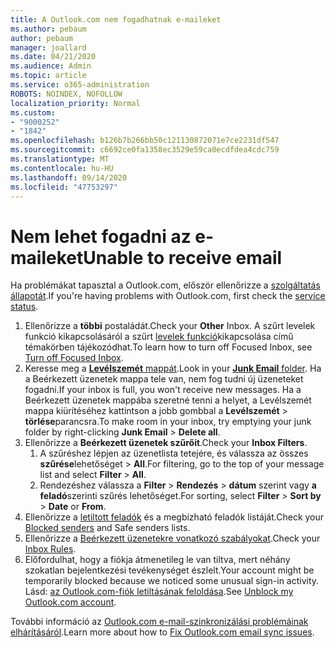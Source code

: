 ```yaml
---
title: A Outlook.com nem fogadhatnak e-maileket
ms.author: pebaum
author: pebaum
manager: joallard
ms.date: 04/21/2020
ms.audience: Admin
ms.topic: article
ms.service: o365-administration
ROBOTS: NOINDEX, NOFOLLOW
localization_priority: Normal
ms.custom:
- "9000252"
- "1842"
ms.openlocfilehash: b126b7b266bb50c121130872071e7ce2231df547
ms.sourcegitcommit: c6692ce0fa1358ec3529e59ca0ecdfdea4cdc759
ms.translationtype: MT
ms.contentlocale: hu-HU
ms.lasthandoff: 09/14/2020
ms.locfileid: "47753297"
---
```

# <a name="unable-to-receive-email"></a><span data-ttu-id="90d3f-102">Nem lehet fogadni az e-maileket</span><span class="sxs-lookup"><span data-stu-id="90d3f-102">Unable to receive email</span></span>

<span data-ttu-id="90d3f-103">Ha problémákat tapasztal a Outlook.com, először ellenőrizze a [szolgáltatás állapotát](https://go.microsoft.com/fwlink/p/?linkid=837482).</span><span class="sxs-lookup"><span data-stu-id="90d3f-103">If you're having problems with Outlook.com, first check the [service status](https://go.microsoft.com/fwlink/p/?linkid=837482).</span></span>

1. <span data-ttu-id="90d3f-104">Ellenőrizze a **többi** postaládát.</span><span class="sxs-lookup"><span data-stu-id="90d3f-104">Check your **Other** Inbox.</span></span> <span data-ttu-id="90d3f-105">A szűrt levelek funkció kikapcsolásáról a szűrt [levelek funkció](https://support.office.com/article/f714d94d-9e63-4217-9ccb-6cb2986aa1b2)kikapcsolása című témakörben tájékozódhat.</span><span class="sxs-lookup"><span data-stu-id="90d3f-105">To learn how to turn off Focused Inbox, see [Turn off Focused Inbox](https://support.office.com/article/f714d94d-9e63-4217-9ccb-6cb2986aa1b2).</span></span> 
2. <span data-ttu-id="90d3f-106">Keresse meg a [ **Levélszemét** mappát](https://outlook.live.com/mail/junkemail).</span><span class="sxs-lookup"><span data-stu-id="90d3f-106">Look in your [**Junk Email** folder](https://outlook.live.com/mail/junkemail).</span></span> <span data-ttu-id="90d3f-107">Ha a Beérkezett üzenetek mappa tele van, nem fog tudni új üzeneteket fogadni.</span><span class="sxs-lookup"><span data-stu-id="90d3f-107">If your inbox is full, you won't receive new messages.</span></span> <span data-ttu-id="90d3f-108">Ha a Beérkezett üzenetek mappába szeretné tenni a helyet, a Levélszemét mappa kiürítéséhez kattintson a jobb gombbal a **Levélszemét**  >  **törlése**parancsra.</span><span class="sxs-lookup"><span data-stu-id="90d3f-108">To make room in your inbox, try emptying your junk folder by right-clicking **Junk Email** > **Delete all**.</span></span>
3. <span data-ttu-id="90d3f-109">Ellenőrizze a **Beérkezett üzenetek szűrőit**.</span><span class="sxs-lookup"><span data-stu-id="90d3f-109">Check your **Inbox Filters**.</span></span> 
    1. <span data-ttu-id="90d3f-110">A szűréshez lépjen az üzenetlista tetejére, és válassza az összes **szűrése**lehetőséget  >  **All**.</span><span class="sxs-lookup"><span data-stu-id="90d3f-110">For filtering, go to the top of your message list and select **Filter** > **All**.</span></span>
    2. <span data-ttu-id="90d3f-111">Rendezéshez válassza a **Filter**  >  **Rendezés**  >  **dátum** szerint vagy **a feladó**szerinti szűrés lehetőséget.</span><span class="sxs-lookup"><span data-stu-id="90d3f-111">For sorting, select **Filter** > **Sort by** > **Date** or **From**.</span></span>
4. <span data-ttu-id="90d3f-112">Ellenőrizze a [letiltott feladók](https://outlook.live.com/mail/options/mail/junkEmail) és a megbízható feladók listáját.</span><span class="sxs-lookup"><span data-stu-id="90d3f-112">Check your [Blocked senders](https://outlook.live.com/mail/options/mail/junkEmail) and Safe senders lists.</span></span>
5. <span data-ttu-id="90d3f-113">Ellenőrizze a [Beérkezett üzenetekre vonatkozó szabályokat](https://outlook.live.com/mail/options/mail/rules).</span><span class="sxs-lookup"><span data-stu-id="90d3f-113">Check your [Inbox Rules](https://outlook.live.com/mail/options/mail/rules).</span></span>
6. <span data-ttu-id="90d3f-114">Előfordulhat, hogy a fiókja átmenetileg le van tiltva, mert néhány szokatlan bejelentkezési tevékenységet észlelt.</span><span class="sxs-lookup"><span data-stu-id="90d3f-114">Your account might be temporarily blocked because we noticed some unusual sign-in activity.</span></span> <span data-ttu-id="90d3f-115">Lásd: [az Outlook.com-fiók letiltásának feloldása](https://support.office.com/article/f4ad2701-d166-4d8b-8a6a-9af2a1f8a4c4).</span><span class="sxs-lookup"><span data-stu-id="90d3f-115">See [Unblock my Outlook.com account](https://support.office.com/article/f4ad2701-d166-4d8b-8a6a-9af2a1f8a4c4).</span></span>

<span data-ttu-id="90d3f-116">További információ az [Outlook.com e-mail-szinkronizálási problémáinak elhárításáról](https://support.office.com/article/d39e3341-8d79-4bf1-b3c7-ded602233642).</span><span class="sxs-lookup"><span data-stu-id="90d3f-116">Learn more about how to [Fix Outlook.com email sync issues](https://support.office.com/article/d39e3341-8d79-4bf1-b3c7-ded602233642).</span></span>